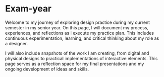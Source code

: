 # Exam-year

Welcome to my journey of exploring design practice during my current semester in my senior year. On this page, I will document my process, experiences, and reflections as I execute my practice plan. This includes continuous experimentation, learning, and critical thinking about my role as a designer.

I will also include snapshots of the work I am creating, from digital and physical designs to practical implementations of interactive elements. This page serves as a reflection space for my final presentations and my ongoing development of ideas and skills.
